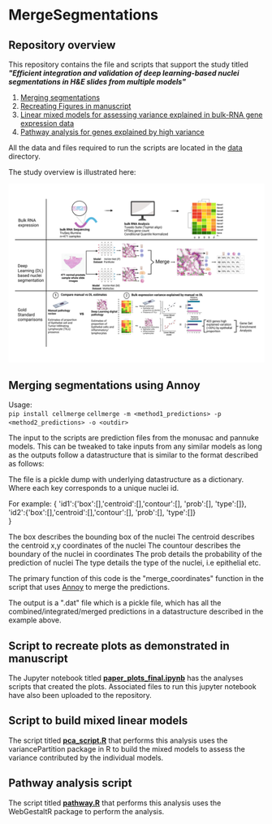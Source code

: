# MergeSegmentations

## Repository overview
This repository contains the file and scripts that support the study titled ***"Efficient integration and validation of deep learning-based nuclei segmentations in H&E slides from multiple models"***

1)  [Merging segmentations](#Merging-segmentations-using-Annoy)
2)  [Recreating Figures in manuscript](#Script-to-recreate-plots-as-demonstrated-in-manuscript)
3)  [Linear mixed models for assessing variance explained in bulk-RNA gene expression data](#Script-to-build-mixed-linear-models)
4)  [Pathway analysis for genes explained by high variance](#Pathway-analysis-script)

All the data and files required to run the scripts are located in the [data](https://github.com/jagadhesh89/MergeSegmentations/tree/main/data) directory. 

The study overview is illustrated here:

![Study overview](https://github.com/jagadhesh89/MergeSegmentations/blob/main/Overview_final.jpeg)

## Merging segmentations using Annoy
Usage:  
```pip install cellmerge```
```cellmerge -m <method1_predictions> -p <method2_predictions> -o <outdir>```

The input to the scripts are prediction files from the monusac and pannuke models. This can be tweaked to take inputs from any similar models as long as the outputs follow a datastructure that is similar to the format described as follows:

The file is a pickle dump with underlying datastructure as a dictionary. Where each key corresponds to a unique nuclei id. 

For example:
{
  'id1':{'box':[],'centroid':[],'contour':[], 'prob':[], 'type':[]},  
  'id2':{'box':[],'centroid':[],'contour':[], 'prob':[], 'type':[]}  
}

The box describes the bounding box of the nuclei
The centroid describes the centroid x,y coordinates of the nuclei
The countour describes the boundary of the nuclei in coordinates
The prob details the probability of the prediction of nuclei
The type details the type of the nuclei, i.e epithelial etc. 

The primary function of this code is the "merge_coordinates" function in the script that uses [Annoy](https://github.com/spotify/annoy) to merge the predictions.

The output is a ".dat" file which is a pickle file, which has all the combined/integrated/merged predictions in a datastructure described in the example above. 


## Script to recreate plots as demonstrated in manuscript
The Jupyter notebook titled **[paper_plots_final.ipynb](https://github.com/jagadhesh89/MergeSegmentations/blob/main/paper_plots_final.ipynb)** has the analyses scripts that created the plots. Associated files to run this jupyter notebook have also been uploaded to the repository. 

## Script to build mixed linear models
The script titled **[pca_script.R](https://github.com/jagadhesh89/MergeSegmentations/blob/main/pca_script.R)** that performs this analysis uses the variancePartition package in R to build the mixed models to assess the variance contributed by the individual models. 

## Pathway analysis script
The script titled **[pathway.R](https://github.com/jagadhesh89/MergeSegmentations/blob/main/pathway.R)** that performs this analysis uses the WebGestaltR package to perform the analysis. 
